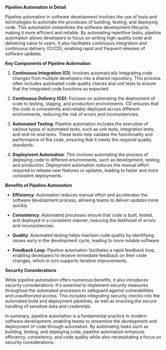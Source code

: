 **Pipeline Automation in Detail**

Pipeline automation in software development involves the use of tools and technologies to automate the processes of building, testing, and deploying code. This automation streamlines the software development lifecycle, making it more efficient and reliable. By automating repetitive tasks, pipeline automation allows developers to focus on writing high-quality code and delivering value to users. It also facilitates continuous integration and continuous delivery (CI/CD), enabling rapid and frequent releases of software updates.

**Key Components of Pipeline Automation**

1. **Continuous Integration (CI)**: Involves automatically integrating code changes from multiple developers into a shared repository. This process often includes automated code quality checks and unit tests to ensure that the integrated code functions as expected.

2. **Continuous Delivery (CD)**: Focuses on automating the deployment of code to testing, staging, and production environments. CD ensures that the code is consistently and reliably deployed across different environments, reducing the risk of errors and inconsistencies.

3. **Automated Testing**: Pipeline automation includes the execution of various types of automated tests, such as unit tests, integration tests, and end-to-end tests. These tests help validate the functionality and performance of the code, ensuring that it meets the required quality standards.

4. **Deployment Automation**: This involves automating the process of deploying code to different environments, such as development, testing, and production. Deployment automation reduces the manual effort required to release new features or updates, leading to faster and more consistent deployments.

**Benefits of Pipeline Automation**

- **Efficiency**: Automation reduces manual effort and accelerates the software development process, allowing teams to deliver updates more quickly.

- **Consistency**: Automated processes ensure that code is built, tested, and deployed in a consistent manner, reducing the likelihood of errors and inconsistencies.

- **Quality**: Automated testing helps maintain code quality by identifying issues early in the development cycle, leading to more reliable software.

- **Feedback Loop**: Pipeline automation facilitates a rapid feedback loop, enabling developers to receive immediate feedback on their code changes, which in turn supports iterative improvements.

**Security Considerations**

While pipeline automation offers numerous benefits, it also introduces security considerations. It's essential to implement security measures throughout the automated processes to safeguard against vulnerabilities and unauthorized access. This includes integrating security checks into the automated build and deployment pipelines, as well as ensuring the secure handling of sensitive data and credentials.

In summary, pipeline automation is a fundamental practice in modern software development, enabling teams to streamline the development and deployment of code through automation. By automating tasks such as building, testing, and deploying code, pipeline automation enhances efficiency, consistency, and code quality while also necessitating a focus on security considerations.
